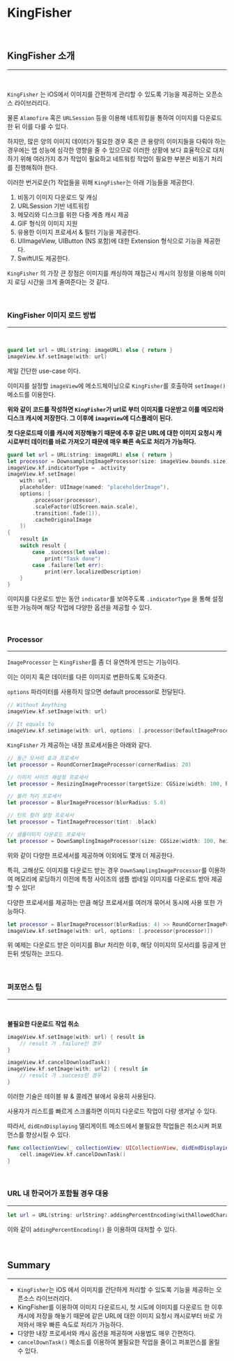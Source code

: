 # KingFisher

<br>

## KingFisher 소개
---

<br>

`KingFisher` 는 iOS에서 이미지를 간편하게 관리할 수 있도록 기능을 제공하는 오픈소스 라이브러리다.

물론 `Alamofire` 혹은 `URLSession` 등을 이용해 네트워킹을 통하여 이미지를 다운로드한 뒤 이를 다룰 수 있다.

하지만, 많은 양의 이미지 데이터가 필요한 경우 혹은 큰 용량의 이미지들을 다뤄야 하는 경우에는 앱 성능에 심각한 영향을 줄 수 있으므로 이러한 상황에 보다 효율적으로 대처하기 위해 여러가지 추가 작업이 필요하고 네트워킹 작업이 필요한 부분은 비동기 처리를 진행해줘야 한다.

이러한 번거로운(?) 작업들을 위해 `KingFisher`는 아래 기능들을 제공한다.

1. 비동기 이미지 다운로드 및 캐싱
2. URLSession 기반 네트워킹
3. 메모리와 디스크를 위한 다중 계층 캐시 제공
4. GIF 형식의 이미지 지원
5. 유용한 이미지 프로세서 & 필터 기능을 제공한다.
6. UIImageView, UIButton (NS 포함)에 대한 Extension 형식으로 기능을 제공한다.
7. SwiftUI도 제공한다.

`KingFisher` 의 가장 큰 장점은 이미지를 캐싱하여 재접근시 캐시의 장정믈 이용해 이미지 로딩 시간을 크게 줄여준다는 것 같다.

<br>

### KingFisher 이미지 로드 방법
---

<br>

```swift
guard let url = URL(string: imageURL) else { return }
imageView.kf.setImage(with: url)
```

제일 간단한 use-case 이다.

이미지를 설정할 `imageView`에 메소드체이닝으로 `KingFisher`를 호출하여 `setImage()` 메소드를 이용한다.

**위와 같이 코드를 작성하면 `KingFisher`가 url로 부터 이미지를 다운받고 이를 메모리와 디스크 캐시에 저장한다. 그 이후에 `imageView`에 디스플레이 된다.**

**첫 다운로드때 이를 캐시에 저장해놓기 때문에 추후 같은 URL에 대한 이미지 요청시 캐시로부터 데이터를 바로 가져오기 때문에 매우 빠른 속도로 처리가 가능하다.**

```swift
guard let url = URL(string: imageURL) else { return }
let processor = DownsamplingImageProcessor(size: imageView.bounds.size) >> RoundCornerImageProcessor(cornerRadius: 20)
imageView.kf.indicatorType = .activity
imageView.kf.setImage(
    with: url,
    placeholder: UIImage(named: "placeholderImage"),
    options: [
        .processor(processor),
        .scaleFactor(UIScreen.main.scale),
        .transition(.fade(1)),
        .cacheOriginalImage
    ])
{
    result in
    switch result {
        case .success(let value):
            print("Task done")
        case .failure(let err):
            print(err.localizedDescription)
    }
}
```

이미지를 다운로드 받는 동안 `indicator`를 보여주도록 `.indicatorType` 을 통해 설정 또한 가능하며 해당 작업에 다양한 옵션을 제공할 수 있다.

<br>

### Processor
---

`ImageProcessor` 는 `KingFisher`를 좀 더 유연하게 만드는 기능이다.

이는 이미지 혹은 데이터를 다른 이미지로 변환하도록 도와준다.

`options` 파라미터를 사용하지 않으면 default processor로 전달된다.

```swift
// Without Anything
imageView.kf.setImage(with: url)

// It equals to
imageView.kf.setimage(with: url, options: [.processor(DefaultImageProcessor.default)])
```

`KingFisher` 가 제공하는 내장 프로세서들은 아래와 같다.
```swift
// 둥근 모서리 효과 프로세서
let processor = RoundCornerImageProcessor(cornerRadius: 20)

// 이미지 사이즈 재설정 프로세서
let processor = ResizingImageProcessor(targetSize: CGSize(width: 100, height: 100))

// 블러 처리 프로세서
let processor = BlurImageProcessor(blurRadius: 5.0)

// 틴트 컬러 설정 프로세서
let processor = TintImageProcessor(tint: .black)

// 샘플이미지 다운로드 프로세서
let processor = DownSamplingImageProcessor(size: CGSize(width: 100, height: 100))
```

위와 같이 다양한 프로세서를 제공하며 이외에도 몇개 더 제공한다.

특히, 고해상도 이미지를 다운로드 받는 경우 `DownSamplingImageProcessor`를 이용하여 메모리에 로딩하기 이전에  특정 사이즈의 샘플 썸네일 이미지를 다운로드 받아 제공할 수 있다!

다양한 프로세서를 제공하는 만큼 해당 프로세서를 여러개 묶어서 동시에 사용 또한 가능하다.

```swift
let processor = BlurImageProcessor(blurRadius: 4) >> RoundCornerImageProcessor(cornerRadius: 20)
imageView.kf.setImage(with: url, options: [.processor(processor)])
```

위 예제는 다운로드 받은 이미지를 Blur 처리한 이후, 해당 이미지의 모서리를 둥글게 만든뒤 셋팅하는 코드다.

<br>

### 퍼포먼스 팁
---

<br>

**불필요한 다운로드 작업 취소**
```swift
imageView.kf.setImage(with: url) { result in
    // result 가 .failure인 경우
}

imageView.kf.cancelDownloadTask()
imageView.kf.setImage(with: url2) { result in
    // result 가 .success인 경우
}
```

이러한 기술은 테이블 뷰 & 콜레견 뷰에서 유용히 사용된다.

사용자가 리스트를 빠르게 스크롤하면 이미지 다운로드 작업이 다량 생겨날 수 있다.

따라서, `didEndDisplaying` 델리게이트 메소드에서 불필요한 작업들은 취소시켜 퍼포먼스를 향상시킬 수 있다.

```swift
func collectionView(_ collectionView: UICollectionView, didEndDisplaying cell: UICollectionViewCell, forItemAt indexPath: IndexPath) {
    cell.imageView.kf.cancelDownTask()
}
```

<br>

### URL 내 한국어가 포함될 경우 대응
---

```swift
let url = URL(string: urlString?.addingPercentEncoding(withAllowedCharacters: .urlPathAllowed))
```

이와 같이 `addingPercentEncoding()` 을 이용하여 대처할 수 있다.

<br>

## Summary
---

- `KingFisher`는 iOS 에서 이미지를 간단하게 처리할 수 있도록 기능을 제공하는 오픈소스 라이브러리다.
- KingFisher를 이용하여 이미지 다운로드시, 첫 시도에 이미지를 다운로드 한 이후 캐시에 저장을 해놓기 때문에 같은 URL에 대한 이미지 요청시 캐시로부터 바로 가져와서 매우 빠른 속도로 처리가 가능하다.
- 다양한 내장 프로세서와 캐시 옵션을 제공하며 사용법도 매우 간편하다.
- `cancelDownTask()` 메소드를 이용하여 불필요한 작업을 줄이고 퍼포먼스를 올릴 수 있다.

